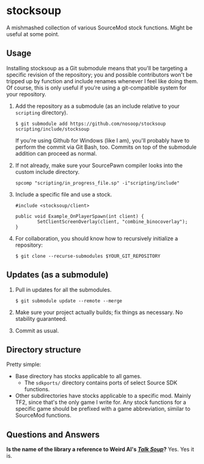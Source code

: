 # stocksoup
A mishmashed collection of various SourceMod stock functions.
Might be useful at some point.

## Usage
Installing stocksoup as a Git submodule means that you'll be targeting a specific revision of the repository; you and possible contributors won't be tripped up by function and include renames whenever I feel like doing them.
Of course, this is only useful if you're using a git-compatible system for your repository.

1.  Add the repository as a submodule (as an include relative to your `scripting` directory).

        $ git submodule add https://github.com/nosoop/stocksoup scripting/include/stocksoup
        
    If you're using Github for Windows (like I am), you'll probably have to perform the commit via Git Bash, too.  Commits on top of the submodule addition can proceed as normal.

2.  If not already, make sure your SourcePawn compiler looks into the custom include directory.

        spcomp "scripting/in_progress_file.sp" -i"scripting/include"

3.  Include a specific file and use a stock.

        #include <stocksoup/client>
        
        public void Example_OnPlayerSpawn(int client) {
                SetClientScreenOverlay(client, "combine_binocoverlay");
        }

4.  For collaboration, you should know how to recursively initialize a repository:

        $ git clone --recurse-submodules $YOUR_GIT_REPOSITORY

## Updates (as a submodule)
1.  Pull in updates for all the submodules.

        $ git submodule update --remote --merge

2.  Make sure your project actually builds; fix things as necessary.  No stability guaranteed.

3.  Commit as usual.

## Directory structure
Pretty simple:

*   Base directory has stocks applicable to all games.
    *   The `sdkports/` directory contains ports of select Source SDK functions.
*   Other subdirectories have stocks applicable to a specific mod.  Mainly TF2, since that's the only game I write for.  Any stock functions for a specific game should be prefixed with a game abbreviation, similar to SourceMod functions.

## Questions and Answers

**Is the name of the library a reference to Weird Al's [*Talk Soup*][yt-talksoup]?**
Yes.  Yes it is.

[yt-talksoup]: https://youtu.be/555ndsDM2qo
